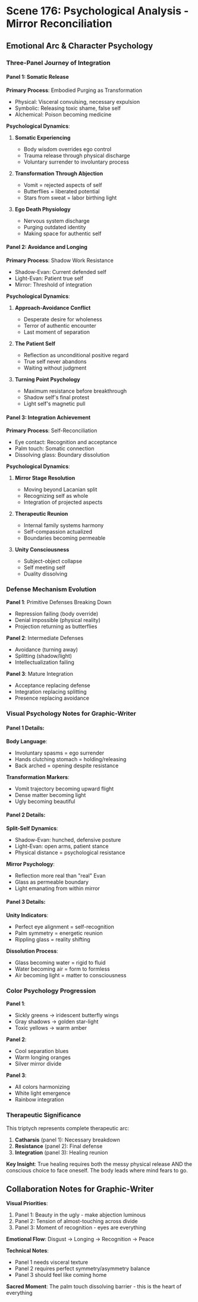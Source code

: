 # Scene 176: Psychological Analysis - Mirror Reconciliation

## Emotional Arc & Character Psychology

### Three-Panel Journey of Integration

#### Panel 1: Somatic Release

**Primary Process**: Embodied Purging as Transformation
- Physical: Visceral convulsing, necessary expulsion
- Symbolic: Releasing toxic shame, false self
- Alchemical: Poison becoming medicine

**Psychological Dynamics**:
1. **Somatic Experiencing**
   - Body wisdom overrides ego control
   - Trauma release through physical discharge
   - Voluntary surrender to involuntary process

2. **Transformation Through Abjection**
   - Vomit = rejected aspects of self
   - Butterflies = liberated potential
   - Stars from sweat = labor birthing light

3. **Ego Death Physiology**
   - Nervous system discharge
   - Purging outdated identity
   - Making space for authentic self

#### Panel 2: Avoidance and Longing

**Primary Process**: Shadow Work Resistance
- Shadow-Evan: Current defended self
- Light-Evan: Patient true self
- Mirror: Threshold of integration

**Psychological Dynamics**:
1. **Approach-Avoidance Conflict**
   - Desperate desire for wholeness
   - Terror of authentic encounter
   - Last moment of separation

2. **The Patient Self**
   - Reflection as unconditional positive regard
   - True self never abandons
   - Waiting without judgment

3. **Turning Point Psychology**
   - Maximum resistance before breakthrough
   - Shadow self's final protest
   - Light self's magnetic pull

#### Panel 3: Integration Achievement

**Primary Process**: Self-Reconciliation
- Eye contact: Recognition and acceptance
- Palm touch: Somatic connection
- Dissolving glass: Boundary dissolution

**Psychological Dynamics**:
1. **Mirror Stage Resolution**
   - Moving beyond Lacanian split
   - Recognizing self as whole
   - Integration of projected aspects

2. **Therapeutic Reunion**
   - Internal family systems harmony
   - Self-compassion actualized
   - Boundaries becoming permeable

3. **Unity Consciousness**
   - Subject-object collapse
   - Self meeting self
   - Duality dissolving

### Defense Mechanism Evolution

**Panel 1**: Primitive Defenses Breaking Down
- Repression failing (body override)
- Denial impossible (physical reality)
- Projection returning as butterflies

**Panel 2**: Intermediate Defenses
- Avoidance (turning away)
- Splitting (shadow/light)
- Intellectualization failing

**Panel 3**: Mature Integration
- Acceptance replacing defense
- Integration replacing splitting
- Presence replacing avoidance

### Visual Psychology Notes for Graphic-Writer

#### Panel 1 Details:
**Body Language**:
- Involuntary spasms = ego surrender
- Hands clutching stomach = holding/releasing
- Back arched = opening despite resistance

**Transformation Markers**:
- Vomit trajectory becoming upward flight
- Dense matter becoming light
- Ugly becoming beautiful

#### Panel 2 Details:
**Split-Self Dynamics**:
- Shadow-Evan: hunched, defensive posture
- Light-Evan: open arms, patient stance
- Physical distance = psychological resistance

**Mirror Psychology**:
- Reflection more real than "real" Evan
- Glass as permeable boundary
- Light emanating from within mirror

#### Panel 3 Details:
**Unity Indicators**:
- Perfect eye alignment = self-recognition
- Palm symmetry = energetic reunion
- Rippling glass = reality shifting

**Dissolution Process**:
- Glass becoming water = rigid to fluid
- Water becoming air = form to formless
- Air becoming light = matter to consciousness

### Color Psychology Progression

**Panel 1**: 
- Sickly greens → iridescent butterfly wings
- Gray shadows → golden star-light
- Toxic yellows → warm amber

**Panel 2**:
- Cool separation blues
- Warm longing oranges
- Silver mirror divide

**Panel 3**:
- All colors harmonizing
- White light emergence
- Rainbow integration

### Therapeutic Significance

This triptych represents complete therapeutic arc:
1. **Catharsis** (panel 1): Necessary breakdown
2. **Resistance** (panel 2): Final defense
3. **Integration** (panel 3): Healing reunion

**Key Insight**: True healing requires both the messy physical release AND the conscious choice to face oneself. The body leads where mind fears to go.

## Collaboration Notes for Graphic-Writer

**Visual Priorities**:
1. Panel 1: Beauty in the ugly - make abjection luminous
2. Panel 2: Tension of almost-touching across divide
3. Panel 3: Moment of recognition - eyes are everything

**Emotional Flow**: Disgust → Longing → Recognition → Peace

**Technical Notes**:
- Panel 1 needs visceral texture
- Panel 2 requires perfect symmetry/asymmetry balance
- Panel 3 should feel like coming home

**Sacred Moment**: The palm touch dissolving barrier - this is the heart of everything